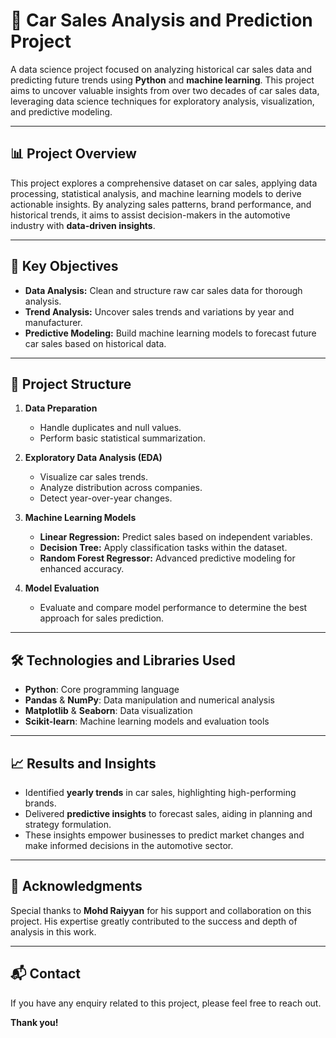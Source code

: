 # 🚗 Car Sales Analysis and Prediction Project

A data science project focused on analyzing historical car sales data and predicting future trends using **Python** and **machine learning**. This project aims to uncover valuable insights from over two decades of car sales data, leveraging data science techniques for exploratory analysis, visualization, and predictive modeling.

---

## 📊 Project Overview

This project explores a comprehensive dataset on car sales, applying data processing, statistical analysis, and machine learning models to derive actionable insights. By analyzing sales patterns, brand performance, and historical trends, it aims to assist decision-makers in the automotive industry with **data-driven insights**.

---

## 🎯 Key Objectives

- **Data Analysis:** Clean and structure raw car sales data for thorough analysis.
- **Trend Analysis:** Uncover sales trends and variations by year and manufacturer.
- **Predictive Modeling:** Build machine learning models to forecast future car sales based on historical data.

---

## 📂 Project Structure

1. **Data Preparation**
    - Handle duplicates and null values.
    - Perform basic statistical summarization.

2. **Exploratory Data Analysis (EDA)**
    - Visualize car sales trends.
    - Analyze distribution across companies.
    - Detect year-over-year changes.

3. **Machine Learning Models**
    - **Linear Regression:** Predict sales based on independent variables.
    - **Decision Tree:** Apply classification tasks within the dataset.
    - **Random Forest Regressor:** Advanced predictive modeling for enhanced accuracy.

4. **Model Evaluation**
    - Evaluate and compare model performance to determine the best approach for sales prediction.

---

## 🛠️ Technologies and Libraries Used

- **Python**: Core programming language
- **Pandas** & **NumPy**: Data manipulation and numerical analysis
- **Matplotlib** & **Seaborn**: Data visualization
- **Scikit-learn**: Machine learning models and evaluation tools

---

## 📈 Results and Insights

- Identified **yearly trends** in car sales, highlighting high-performing brands.
- Delivered **predictive insights** to forecast sales, aiding in planning and strategy formulation.
- These insights empower businesses to predict market changes and make informed decisions in the automotive sector.

---

## 🙏 Acknowledgments

Special thanks to **Mohd Raiyyan** for his support and collaboration on this project. His expertise greatly contributed to the success and depth of analysis in this work.

---

## 📬 Contact

If you have any enquiry related to this project, please feel free to reach out.

**Thank you!**

